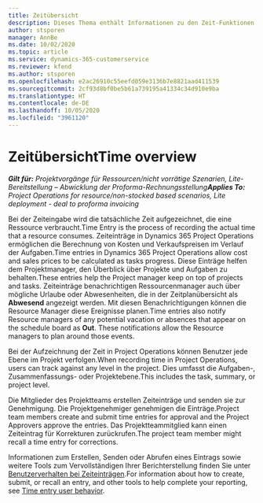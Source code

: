 ```yaml
---
title: Zeitübersicht
description: Dieses Thema enthält Informationen zu den Zeit-Funktionen in Dynamics 365 Project Operations.
author: stsporen
manager: AnnBe
ms.date: 10/02/2020
ms.topic: article
ms.service: dynamics-365-customerservice
ms.reviewer: kfend
ms.author: stsporen
ms.openlocfilehash: e2ac26910c55eefd059e3136b7e8821aad411539
ms.sourcegitcommit: 2cf93d8bf0be5b61a739195a41334c34d910e9ba
ms.translationtype: HT
ms.contentlocale: de-DE
ms.lasthandoff: 10/05/2020
ms.locfileid: "3961120"
---
```

# <a name="time-overview"></a><span data-ttu-id="e5042-103">Zeitübersicht</span><span class="sxs-lookup"><span data-stu-id="e5042-103">Time overview</span></span>

<span data-ttu-id="e5042-104">_**Gilt für:** Projektvorgänge für Ressourcen/nicht vorrätige Szenarien, Lite-Bereitstellung – Abwicklung der Proforma-Rechnungsstellung_</span><span class="sxs-lookup"><span data-stu-id="e5042-104">_**Applies To:** Project Operations for resource/non-stocked based scenarios, Lite deployment - deal to proforma invoicing_</span></span>

<span data-ttu-id="e5042-105">Bei der Zeiteingabe wird die tatsächliche Zeit aufgezeichnet, die eine Ressource verbraucht.</span><span class="sxs-lookup"><span data-stu-id="e5042-105">Time Entry is the process of recording the actual time that a resource consumes.</span></span> <span data-ttu-id="e5042-106">Zeiteinträge in Dynamics 365 Project Operations ermöglichen die Berechnung von Kosten und Verkaufspreisen im Verlauf der Aufgaben.</span><span class="sxs-lookup"><span data-stu-id="e5042-106">Time entries in Dynamics 365 Project Operations allow cost and sales prices to be calculated as tasks progress.</span></span> <span data-ttu-id="e5042-107">Diese Einträge helfen dem Projektmanager, den Überblick über Projekte und Aufgaben zu behalten.</span><span class="sxs-lookup"><span data-stu-id="e5042-107">These entries help the Project manager keep on top of projects and tasks.</span></span> <span data-ttu-id="e5042-108">Zeiteinträge benachrichtigen Ressourcenmanager auch über mögliche Urlaube oder Abwesenheiten, die in der Zeitplanübersicht als **Abwesend** angezeigt werden. Mit diesen Benachrichtigungen können die Resource Manager diese Ereignisse planen.</span><span class="sxs-lookup"><span data-stu-id="e5042-108">Time entries also notify Resource managers of any potential vacation or absences that appear on the schedule board as **Out**. These notifications allow the Resource managers to plan around those events.</span></span>

<span data-ttu-id="e5042-109">Bei der Aufzeichnung der Zeit in Project Operations können Benutzer jede Ebene im Projekt verfolgen.</span><span class="sxs-lookup"><span data-stu-id="e5042-109">When recording time in Project Operations, users can track against any level in the project.</span></span> <span data-ttu-id="e5042-110">Dies umfasst die Aufgaben-, Zusammenfassungs- oder Projektebene.</span><span class="sxs-lookup"><span data-stu-id="e5042-110">This includes the task, summary, or project level.</span></span>

<span data-ttu-id="e5042-111">Die Mitglieder des Projektteams erstellen Zeiteinträge und senden sie zur Genehmigung. Die Projektgenehmiger genehmigen die Einträge.</span><span class="sxs-lookup"><span data-stu-id="e5042-111">Project team members create and submit time entries for approval and the Project Approvers approve the entries.</span></span> <span data-ttu-id="e5042-112">Das Projektteammitglied kann einen Zeiteintrag für Korrekturen zurückrufen.</span><span class="sxs-lookup"><span data-stu-id="e5042-112">The project team member might recall a time entry for corrections.</span></span>

<span data-ttu-id="e5042-113">Informationen zum Erstellen, Senden oder Abrufen eines Eintrags sowie weitere Tools zum Vervollständigen Ihrer Berichterstellung finden Sie unter [Benutzerverhalten bei Zeiteinträgen](ui-behavior-time.md).</span><span class="sxs-lookup"><span data-stu-id="e5042-113">For information about how to create, submit, or recall an entry, and other tools to help complete your reporting, see [Time entry user behavior](ui-behavior-time.md).</span></span>

